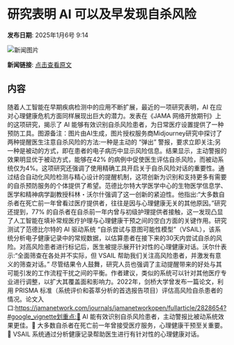 # 研究表明 AI 可以及早发现自杀风险

**发布日期**: 2025年1月6号 9:14

![新闻图片](https://pic.chinaz.com/picmap/202308211451227019_1.jpg)

**新闻链接**: [点击查看原文](https://www.aibase.com/zh/news/14472)

## 内容

随着人工智能在早期疾病检测中的应用不断扩展，最近的一项研究表明，AI 在应对心理健康危机方面同样展现出巨大的潜力。发表在《JAMA 网络开放期刊》上的这项研究，揭示了 AI 能够有效识别自杀风险患者，为日常医疗设置提供了一种预防工具。图源备注：图片由AI生成，图片授权服务商Midjourney研究中探讨了两种提醒医生注意自杀风险的方法:一种是主动的 “弹出” 警报，要求立即关注;另一种是被动的方式，即在患者的电子病历中显示风险信息。结果显示，主动警报的效果明显优于被动方式，能够在42% 的病例中促使医生评估自杀风险，而被动系统仅为4%。这项研究还强调了使用精确工具开启关于自杀风险对话的重要性。通过结合自动化风险检测与精心设计的提醒机制，这项创新为识别和支持更多有需要的自杀预防服务的个体提供了希望。范德比尔特大学医学中心的生物医学信息学、医学和精神病学副教授科林・沃尔什强调了这一创新的紧迫性。他指出:“大多数自杀者在死亡前一年曾看过医疗提供者，往往是因与心理健康无关的其他原因。”研究还提到，77% 的自杀者在自杀前一年内曾与初级护理提供者接触，这一发现凸显了人工智能在填补常规医疗护理与心理健康干预之间的空白方面的关键作用。研究测试了范德比尔特的 AI 驱动系统 “自杀尝试与意图可能性模型”（VSAIL），该系统分析电子健康记录中的常规数据，以估算患者在接下来的30天内尝试自杀的风险。对高风险患者进行标记后，医生被提示展开针对性的心理健康对话。沃尔什表示:“全面筛查在各处并不实际，但 VSAIL 帮助我们关注高风险患者，并激发有意义的筛查对话。” 尽管结果令人鼓舞，研究人员也强调了主动提醒带来的好处与其可能引发的工作流程干扰之间的平衡。作者建议，类似的系统可以针对其他医疗专业进行调整，以扩大其覆盖面和影响力。2022年，剑桥大学曾发布一篇论文，利用 PRISMA 标准（系统评价和荟萃分析的首选报告项目）评估高风险自杀患者的情况。论文入口:https://jamanetwork.com/journals/jamanetworkopen/fullarticle/2828654?#google_vignette划重点:🌟 AI 能有效识别自杀风险患者，主动警报比被动系统效果更佳。👥 大多数自杀者在死亡前一年曾接受医疗服务，心理健康干预至关重要。💬 VSAIL 系统通过分析健康记录帮助医生进行有针对性的心理健康对话。
